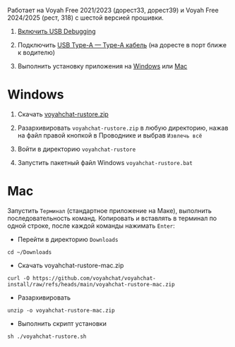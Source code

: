 Работает на Voyah Free 2021/2023 (дорест33, дорест39) и Voyah Free 2024/2025 (рест, 318) с шестой версией прошивки.

1. [Включить USB Debugging](usb-debugging.md)

2. Подключить [USB Type-A — Type-A кабель](cable.md) (на доресте в порт ближе к водителю)

3. Выполнить установку приложения на [Windows](#windows) или [Mac](#mac)

# Windows

1. Скачать [voyahchat-rustore.zip](https://github.com/voyahchat/voyahchat-install/raw/refs/heads/main/voyahchat-rustore.zip)

2. Разархивировать `voyahchat-rustore.zip` в любую директорию, нажав на файл правой кнопкой в Проводнике и выбрав `Извлечь всё`

3. Войти в директорию `voyahchat-rustore`

4. Запустить пакетный файл Windows `voyahchat-rustore.bat`

# Mac

Запустить `Терминал` (стандартное приложение на Маке), выполнить последовательность команд. Копировать и вставлять в терминал по одной строке, после каждой команды нажимать `Enter`:
  * Перейти в директорию `Downloads`
```
cd ~/Downloads
```
  * Скачать voyahchat-rustore-mac.zip
```
curl -O https://github.com/voyahchat/voyahchat-install/raw/refs/heads/main/voyahchat-rustore-mac.zip
 ```
  * Разархивировать
```
unzip -o voyahchat-rustore-mac.zip
```
  * Выполнить скрипт установки
```
sh ./voyahchat-rustore.sh
```

